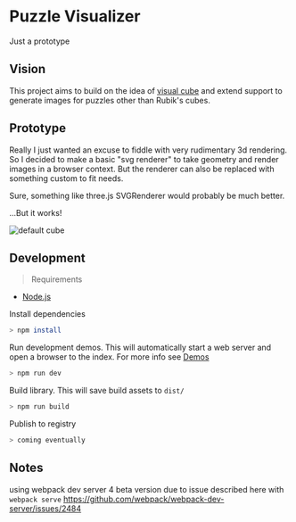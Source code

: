 # Puzzle Visualizer
Just a prototype

## Vision
This project aims to build on the idea of [visual cube](https://github.com/tdecker91/visualcube) and extend support to generate images for puzzles other than Rubik's cubes.


## Prototype
Really I just wanted an excuse to fiddle with very rudimentary 3d rendering. So I decided to make a basic "svg renderer" to take geometry and render images in a browser context. But the renderer can also be replaced with something custom to fit needs. 

Sure, something like three.js SVGRenderer would probably be much better. 

...But it works!

![default cube](https://raw.githubusercontent.com/tdecker91/puzzle-visualizer/master/assets/svg-cube.gif)

## Development

> Requirements

  * [Node.js](nodejs.org)

Install dependencies

```bash
> npm install
```

Run development demos. This will automatically start a web server and open a browser to the index. For more info see [Demos](src/demos/README.md)

```bash
> npm run dev
```

Build library. This will save build assets to `dist/`

```bash
> npm run build
```

Publish to registry
```bash
> coming eventually
```

## Notes
using webpack dev server 4 beta version due to issue described here with `webpack serve` https://github.com/webpack/webpack-dev-server/issues/2484
